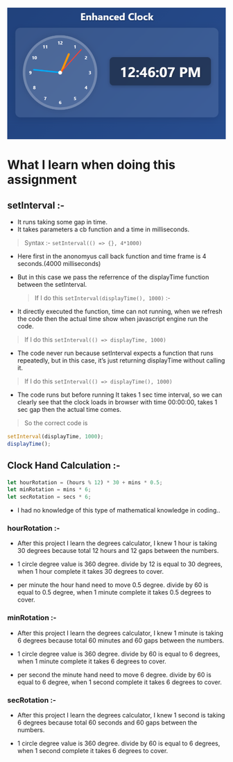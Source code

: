 ![project-output](./images/projectImage.png)

# What I learn when doing this assignment

## setInterval :-

- It runs taking some gap in time.
- It takes parameters a cb function and a time in milliseconds.

> Syntax :- `setInterval(() => {}, 4*1000)`

- Here first in the anonomyus call back function and time frame is 4 seconds.(4000 milliseconds)

- But in this case we pass the referrence of the displayTime function between the setInterval.
  > If I do this `setInterval(displayTime(), 1000)` :-
- It directly executed the function, time can not running, when we refresh the code then the actual time show when javascript engine run the code.

> If I do this `setInterval(() => displayTime, 1000)`

- The code never run because setInterval expects a function that runs repeatedly, but in this case, it’s just returning displayTime without calling it.

> If I do this `setInterval(() => displayTime(), 1000)`

- The code runs but before running It takes 1 sec time interval, so we can clearly see that the clock loads in browser with time 00:00:00, takes 1 sec gap then the actual time comes.

> So the correct code is

```javascript
setInterval(displayTime, 1000);
displayTime();
```

## Clock Hand Calculation :-

```javascript
let hourRotation = (hours % 12) * 30 + mins * 0.5;
let minRotation = mins * 6;
let secRotation = secs * 6;
```

- I had no knowledge of this type of mathematical knowledge in coding..

### hourRotation :-

- After this project I learn the degrees calculator, I knew 1 hour is taking 30 degrees because total 12 hours and 12 gaps between the numbers.

- 1 circle degree value is 360 degree. divide by 12 is equal to 30 degrees, when 1 hour complete it takes 30 degrees to cover.

- per minute the hour hand need to move 0.5 degree. divide by 60 is equal to 0.5 degree, when 1 minute complete it takes 0.5 degrees to cover.

### minRotation :-

- After this project I learn the degrees calculator, I knew 1 minute is taking 6 degrees because total 60 minutes and 60 gaps between the numbers.

- 1 circle degree value is 360 degree. divide by 60 is equal to 6 degrees, when 1 minute complete it takes 6 degrees to cover.

- per second the minute hand need to move 6 degree. divide by 60 is equal to 6 degree, when 1 second complete it takes 6 degrees to cover.

### secRotation :-

- After this project I learn the degrees calculator, I knew 1 second is taking 6 degrees because total 60 seconds and 60 gaps between the numbers.

- 1 circle degree value is 360 degree. divide by 60 is equal to 6 degrees, when 1 second complete it takes 6 degrees to cover.
